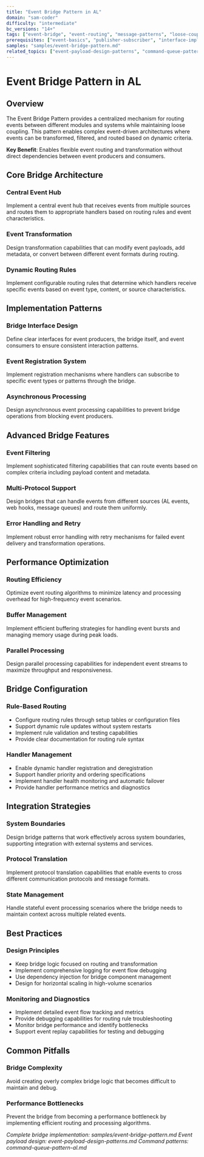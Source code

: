 ```yaml
---
title: "Event Bridge Pattern in AL"
domain: "sam-coder"
difficulty: "intermediate"
bc_versions: "14+"
tags: ["event-bridge", "event-routing", "message-patterns", "loose-coupling"]
prerequisites: ["event-basics", "publisher-subscriber", "interface-implementation"]
samples: "samples/event-bridge-pattern.md"
related_topics: ["event-payload-design-patterns", "command-queue-pattern-al"]
---
```


# Event Bridge Pattern in AL

## Overview

The Event Bridge Pattern provides a centralized mechanism for routing events between different modules and systems while maintaining loose coupling. This pattern enables complex event-driven architectures where events can be transformed, filtered, and routed based on dynamic criteria.

**Key Benefit**: Enables flexible event routing and transformation without direct dependencies between event producers and consumers.

## Core Bridge Architecture

### Central Event Hub
Implement a central event hub that receives events from multiple sources and routes them to appropriate handlers based on routing rules and event characteristics.

### Event Transformation
Design transformation capabilities that can modify event payloads, add metadata, or convert between different event formats during routing.

### Dynamic Routing Rules
Implement configurable routing rules that determine which handlers receive specific events based on event type, content, or source characteristics.

## Implementation Patterns

### Bridge Interface Design
Define clear interfaces for event producers, the bridge itself, and event consumers to ensure consistent interaction patterns.

### Event Registration System
Implement registration mechanisms where handlers can subscribe to specific event types or patterns through the bridge.

### Asynchronous Processing
Design asynchronous event processing capabilities to prevent bridge operations from blocking event producers.

## Advanced Bridge Features

### Event Filtering
Implement sophisticated filtering capabilities that can route events based on complex criteria including payload content and metadata.

### Multi-Protocol Support
Design bridges that can handle events from different sources (AL events, web hooks, message queues) and route them uniformly.

### Error Handling and Retry
Implement robust error handling with retry mechanisms for failed event delivery and transformation operations.

## Performance Optimization

### Routing Efficiency
Optimize event routing algorithms to minimize latency and processing overhead for high-frequency event scenarios.

### Buffer Management
Implement efficient buffering strategies for handling event bursts and managing memory usage during peak loads.

### Parallel Processing
Design parallel processing capabilities for independent event streams to maximize throughput and responsiveness.

## Bridge Configuration

### Rule-Based Routing
- Configure routing rules through setup tables or configuration files
- Support dynamic rule updates without system restarts
- Implement rule validation and testing capabilities
- Provide clear documentation for routing rule syntax

### Handler Management
- Enable dynamic handler registration and deregistration
- Support handler priority and ordering specifications
- Implement handler health monitoring and automatic failover
- Provide handler performance metrics and diagnostics

## Integration Strategies

### System Boundaries
Design bridge patterns that work effectively across system boundaries, supporting integration with external systems and services.

### Protocol Translation
Implement protocol translation capabilities that enable events to cross different communication protocols and message formats.

### State Management
Handle stateful event processing scenarios where the bridge needs to maintain context across multiple related events.

## Best Practices

### Design Principles
- Keep bridge logic focused on routing and transformation
- Implement comprehensive logging for event flow debugging
- Use dependency injection for bridge component management
- Design for horizontal scaling in high-volume scenarios

### Monitoring and Diagnostics
- Implement detailed event flow tracking and metrics
- Provide debugging capabilities for routing rule troubleshooting
- Monitor bridge performance and identify bottlenecks
- Support event replay capabilities for testing and debugging

## Common Pitfalls

### Bridge Complexity
Avoid creating overly complex bridge logic that becomes difficult to maintain and debug.

### Performance Bottlenecks
Prevent the bridge from becoming a performance bottleneck by implementing efficient routing and processing algorithms.

*Complete bridge implementation: samples/event-bridge-pattern.md*
*Event payload design: event-payload-design-patterns.md*
*Command patterns: command-queue-pattern-al.md*